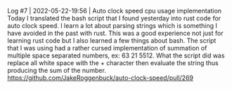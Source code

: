 Log #7 | 2022-05-22-19:56 | Auto clock speed cpu usage implementation
Today I translated the bash script that I found yesterday into rust code for auto clock speed. I learn a lot about parsing strings which is something I have avoided in the past with rust. This was a good experience not just for learning rust code but I also learned a few things about bash. The script that I was using had a rather cursed implementation of summation of multiple space separated numbers, ex: 63 21 5512. What the script did was replace all white space with the + character then evaluate the string thus producing the sum of the number.
https://github.com/JakeRoggenbuck/auto-clock-speed/pull/269
